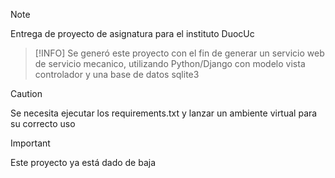 > [!NOTE]
> Entrega de proyecto de asignatura para el instituto DuocUc

> [!INFO]
> Se generó este proyecto con el fin de generar un servicio web de servicio mecanico, utilizando Python/Django con modelo vista controlador y una base de datos sqlite3 

> [!CAUTION]
> Se necesita ejecutar los requirements.txt y lanzar un ambiente virtual para su correcto uso

> [!IMPORTANT]
> Este proyecto ya está dado de baja
